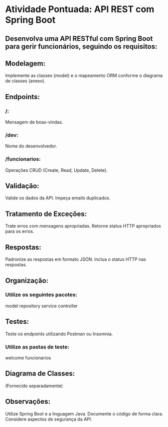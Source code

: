 # Atividade Pontuada: API REST com Spring Boot

## Desenvolva uma API RESTful com Spring Boot para gerir funcionários, seguindo os requisitos:

## Modelagem: 

Implemente as classes (model) e o mapeamento ORM conforme o diagrama de classes (anexo).

## Endpoints:

### /: 
Mensagem de boas-vindas.

### /dev: 
Nome do desenvolvedor.

### /funcionarios: 
Operações CRUD (Create, Read, Update, Delete).

## Validação:

Valide os dados da API.
Impeça emails duplicados.

## Tratamento de Exceções:

Trate erros com mensagens apropriadas.
Retorne status HTTP apropriados para os erros.

## Respostas:

Padronize as respostas em formato JSON.
Inclua o status HTTP nas respostas.

## Organização:

### Utilize os seguintes pacotes:

model
repository
service
controller

## Testes:

Teste os endpoints utilizando Postman ou Insomnia.

### Utilize as pastas de teste:
welcome
funcionarios

## Diagrama de Classes:

(Fornecido separadamente)

## Observações:

Utilize Spring Boot e a linguagem Java.
Documente o código de forma clara.
Considere aspectos de segurança da API.
